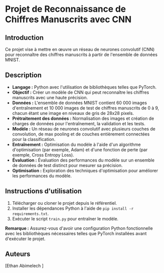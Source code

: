 # Projet de Reconnaissance de Chiffres Manuscrits avec CNN

## Introduction
Ce projet vise à mettre en œuvre un réseau de neurones convolutif (CNN) pour reconnaître des chiffres manuscrits à partir de l'ensemble de données MNIST.

## Description
- **Langage :** Python avec l'utilisation de bibliothèques telles que PyTorch.
- **Objectif :** Créer un modèle de CNN qui peut reconnaître les chiffres manuscrits avec une haute précision.
- **Données :** L'ensemble de données MNIST contient 60 000 images d'entraînement et 10 000 images de test de chiffres manuscrits de 0 à 9, chacun étant une image en niveaux de gris de 28x28 pixels.
- **Prétraitement des données :** Normalisation des images et création de charges de données pour l'entraînement, la validation et les tests.
- **Modèle :** Un réseau de neurones convolutif avec plusieurs couches de convolution, de max pooling et de couches entièrement connectées pour la classification.
- **Entraînement :** Optimisation du modèle à l'aide d'un algorithme d'optimisation (par exemple, Adam) et d'une fonction de perte (par exemple, Cross Entropy Loss).
- **Évaluation :** Évaluation des performances du modèle sur un ensemble de données de test distinct pour mesurer sa précision.
- **Optimisation :** Exploration des techniques d'optimisation pour améliorer les performances du modèle.

## Instructions d'utilisation
1. Télécharger ou cloner le projet depuis le référentiel.
2. Installer les dépendances Python à l'aide de `pip install -r requirements.txt`.
3. Exécuter le script `train.py` pour entraîner le modèle.

**Remarque :** Assurez-vous d'avoir une configuration Python fonctionnelle avec les bibliothèques nécessaires telles que PyTorch installées avant d'exécuter le projet.

## Auteurs
[Ethan Abimelech
]

